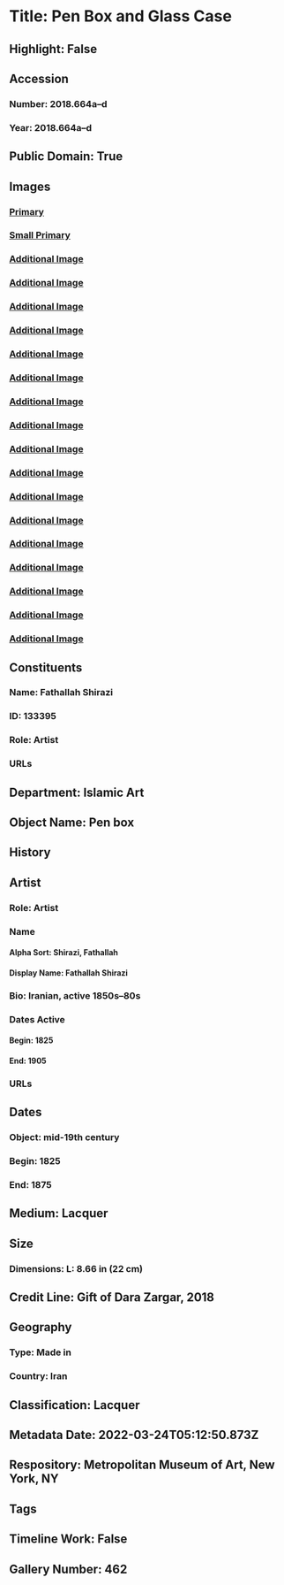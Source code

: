 # Title: Pen Box and Glass Case
## Highlight: False
## Accession
### Number: 2018.664a–d
### Year: 2018.664a–d
## Public Domain: True
## Images
### [Primary](https://images.metmuseum.org/CRDImages/is/original/DP-19012-002.jpg)
### [Small Primary](https://images.metmuseum.org/CRDImages/is/web-large/DP-19012-002.jpg)
### [Additional Image](https://images.metmuseum.org/CRDImages/is/original/LC-2018_664a-d1.jpg)
### [Additional Image](https://images.metmuseum.org/CRDImages/is/original/LC-2018_664a-d10.jpg)
### [Additional Image](https://images.metmuseum.org/CRDImages/is/original/LC-2018_664a-d11.jpg)
### [Additional Image](https://images.metmuseum.org/CRDImages/is/original/LC-2018_664a-d12.jpg)
### [Additional Image](https://images.metmuseum.org/CRDImages/is/original/LC-2018_664a-d13.jpg)
### [Additional Image](https://images.metmuseum.org/CRDImages/is/original/LC-2018_664a-d14.jpg)
### [Additional Image](https://images.metmuseum.org/CRDImages/is/original/LC-2018_664a-d15.jpg)
### [Additional Image](https://images.metmuseum.org/CRDImages/is/original/LC-2018_664a-d16.jpg)
### [Additional Image](https://images.metmuseum.org/CRDImages/is/original/LC-2018_664a-d2.jpg)
### [Additional Image](https://images.metmuseum.org/CRDImages/is/original/LC-2018_664a-d3.jpg)
### [Additional Image](https://images.metmuseum.org/CRDImages/is/original/LC-2018_664a-d4.jpg)
### [Additional Image](https://images.metmuseum.org/CRDImages/is/original/LC-2018_664a-d5.jpg)
### [Additional Image](https://images.metmuseum.org/CRDImages/is/original/LC-2018_664a-d6.jpg)
### [Additional Image](https://images.metmuseum.org/CRDImages/is/original/LC-2018_664a-d7.jpg)
### [Additional Image](https://images.metmuseum.org/CRDImages/is/original/LC-2018_664a-d8.jpg)
### [Additional Image](https://images.metmuseum.org/CRDImages/is/original/LC-2018_664a-d9.jpg)
### [Additional Image](https://images.metmuseum.org/CRDImages/is/original/DP-19012-001.jpg)
## Constituents
### Name: Fathallah Shirazi
### ID: 133395
### Role: Artist
### URLs
## Department: Islamic Art
## Object Name: Pen box
## History
## Artist
### Role: Artist
### Name
#### Alpha Sort: Shirazi, Fathallah
#### Display Name: Fathallah Shirazi
### Bio: Iranian, active 1850s–80s
### Dates Active
#### Begin: 1825
#### End: 1905
### URLs
## Dates
### Object: mid-19th century
### Begin: 1825
### End: 1875
## Medium: Lacquer
## Size
### Dimensions: L: 8.66 in (22 cm)
## Credit Line: Gift of Dara Zargar, 2018
## Geography
### Type: Made in
### Country: Iran
## Classification: Lacquer
## Metadata Date: 2022-03-24T05:12:50.873Z
## Respository: Metropolitan Museum of Art, New York, NY
## Tags
## Timeline Work: False
## Gallery Number: 462
